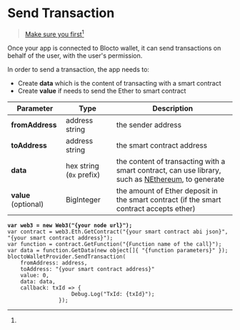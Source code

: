 # Send Transaction

> [Make sure you  first](#user-content-fn-1)[^1]

Once your app is connected to Blocto wallet, it can send transactions on behalf of the user, with the user's permission.

In order to send a transaction, the app needs to:

* Create **data** which is the content of transacting with a smart contract
* Create **value** if needs to send the Ether to smart contract

| Parameter            | Type                     | Description                                                                                                                                 |
| -------------------- | ------------------------ | ------------------------------------------------------------------------------------------------------------------------------------------- |
| **fromAddress**      | address string           | the sender address                                                                                                                          |
| **toAddress**        | address string           | the smart contract address                                                                                                                  |
| **data**             | hex string (`0x` prefix) | the content of transacting with a smart contract, can use library, such as [NEthereum](https://github.com/Nethereum/Nethereum), to generate |
| **value** (optional) | BigInteger               | the amount of Ether deposit in the smart contract (if the smart contract accepts ether)                                                     |

<pre><code><strong>var web3 = new Web3("{your node url}");
</strong>var contract = web3.Eth.GetContract("{your smart contract abi json}", "{your smart contract address}");
var function = contract.GetFunction("{Function name of the call}");
var data = function.GetData(new object[]{ "{function parameters}" });
bloctoWalletProvider.SendTransaction(
    fromAddress: address, 
    toAddress: "{your smart contract address}"
    value: 0, 
    data: data, 
    callback: txId => {
                    Debug.Log("TxId: {txId}");
                });
</code></pre>

[^1]: 
